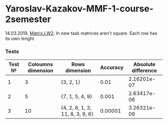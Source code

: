 # Yaroslav-Kazakov-MMF-1-course-2semester
14.03.2019. [Matrix.LW2](https://github.com/AnzhelikaKravchuk/2018-2019.MMF.BSU/blob/master/1%20course/2%20semester/06.03.2019/%D0%9B%D0%B0%D0%B1%D0%BE%D1%80%D0%B0%D1%82%D0%BE%D1%80%D0%BD%D0%B0%D1%8F%20%D1%80%D0%B0%D0%B1%D0%BE%D1%82%D0%B0%202.%202018.pdf).
In new task matrices aren't square. Each row has its own lenght
### Tests

|Test №|Coloumns dimension|Rows dimension|Accuracy|Absolute difference|
| -------- | -------- | -------- | --------| --------|
|1|3|{3, 2, 1}|0.01|2.16201e-07|
|2|5|{7, 1, 5, 4, 9}|0.001|2.63417e-06|
|3|10|{4, 2, 8, 1, 3, 11, 8, 3, 9, 6}|0.00001|3.26321e-09|
